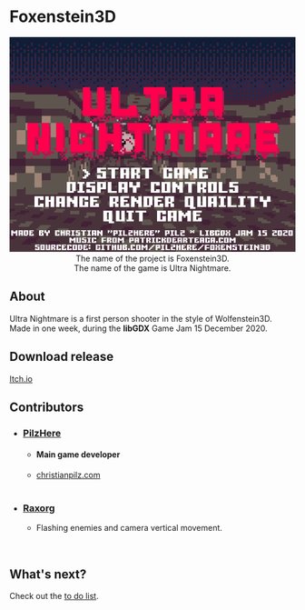 # Foxenstein3D
<p align="center">
	<img src="readme/readme.png"><br />
The name of the project is Foxenstein3D.<br />
The name of the game is Ultra Nightmare.
</p>

## About
Ultra Nightmare is a first person shooter in the style of Wolfenstein3D.<br />
Made in one week, during the <b>libGDX</b> Game Jam 15 December 2020.

## Download release
[Itch.io](https://pilzhere.itch.io/ultra-nightmare)
<br />
## Contributors
*	### [PilzHere](https://github.com/PilzHere)
	* #### Main game developer
	* [christianpilz.com](https://www.christianpilz.com)
<br /><br />
*	### [Raxorg](https://github.com/Raxorg)
	* Flashing enemies and camera vertical movement.
<br />

## What's next?
Check out the [to do list](readme/TODO.md).
